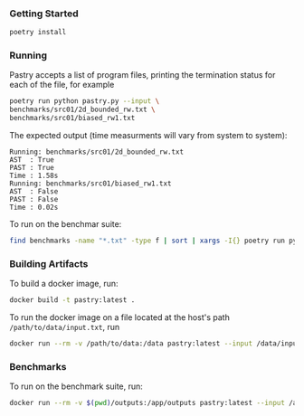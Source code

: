 ### Getting Started

```bash
poetry install
```


### Running 
Pastry accepts a list of program files, printing the termination status for each of the file, for example

```bash
poetry run python pastry.py --input \
benchmarks/src01/2d_bounded_rw.txt \
benchmarks/src01/biased_rw1.txt
```

The expected output (time measurments will vary from system to system): 

```
Running: benchmarks/src01/2d_bounded_rw.txt
AST  : True
PAST : True
Time : 1.58s
Running: benchmarks/src01/biased_rw1.txt
AST  : False
PAST : False
Time : 0.02s
```

To run on the benchmar suite: 

```bash
find benchmarks -name "*.txt" -type f | sort | xargs -I{} poetry run python pastry.py --input {}
```


### Building Artifacts 

To build a docker image, run: 

```bash
docker build -t pastry:latest .
```


To run the docker image on a file located at the host's path `/path/to/data/input.txt`, run

```bash
docker run --rm -v /path/to/data:/data pastry:latest --input /data/input.txt
```

### Benchmarks

To run on the benchmark suite, run: 

```bash
docker run --rm -v $(pwd)/outputs:/app/outputs pastry:latest --input /app/benchmarks/src01/2d_bounded_rw.txt
```

